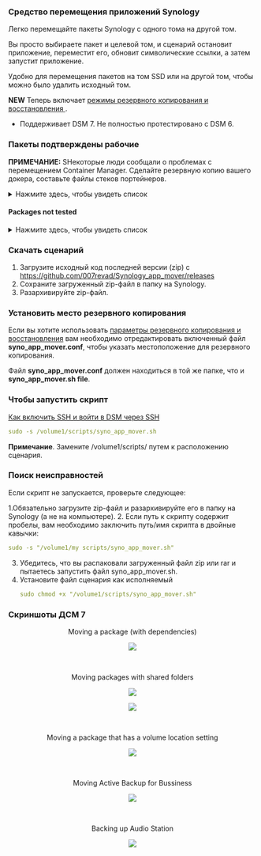 ### Средство перемещения приложений Synology

Легко перемещайте пакеты Synology с одного тома на другой том.

Вы просто выбираете пакет и целевой том, и сценарий остановит приложение, переместит его, обновит символические ссылки, а затем запустит приложение.

Удобно для перемещения пакетов на том SSD или на другой том, чтобы можно было удалить исходный том.

**NEW** Теперь включает [режимы резервного копирования и восстановления ](/images/backup.png).

  - Поддерживает DSM 7. Не полностью протестировано с DSM 6.


### Пакеты подтверждены рабочие

**ПРИМЕЧАНИЕ:** SНекоторые люди сообщали о проблемах с перемещением Container Manager. Сделайте резервную копию вашего докера, составьте файлы стеков портейнеров.

<details>
  <summary>Нажмите здесь, чтобы увидеть список</summary>

| Package Center Name | Name shown in script | Result |
|---------------------|-------------|--------|
| Active Backup for Business | ActiveBackup | OK - Move, Backup and Restore |
| Active Backup for Google Workspace | ActiveBackup-GSuite | OK |
| Active Backup for Microsoft 365 | ActiveBackup-Office365 | OK |
| Advanced Media Extensions | CodecPack | OK |
| AntiVirus by McAfee | AntiVirus-McAfee | OK |
| AntiVirus Essential | AntiVirus | OK |
| Apache 2.4 | Apache2.4 | OK |
| Audio Station | AudioStation | OK - Move, Backup and Restore |	
| Bitdefender for MailPlus | BitDefenderForMailPlus | OK I think |
| C2 Identity LDAP Server | C2IdentityLDAPAgent | OK - need a C2 account to fully test |
| Central Management System | CMS | OK |
| Cloud Sync | CloudSync | OK |
| Container Manager | ContainerManager | OK - Move, Backup and Restore |
| DNS Server | DNSServer | OK |
| Docker | Docker | OK - Move, Backup and Restore |
| Document Viewer | DocumentViewer | OK |
| Download Station | DownloadStation | OK |
| Emby Server | EmbyServer | OK |
| exFAT Access | exFAT-Free | OK - Move, Backup and Restore |
| git | git | OK |
| Git | Git | OK |
| Glacier Backup | GlacierBackup | OK - need a Glacier account to fully test |
| Hyper Backup | HyperBackup | OK |
| Hyper Backup Vault | HyperBackupVault | OK |
| LDAP Server | DirectoryServer | OK |
| LogAnalysis | LogAnalysis | OK - Move, Backup and Restore |
| Log Center | Log Center | OK |
| Mail Station | MailStation | OK |
| MariaDB 10 | MariaDB10 | OK |
| Media Server | MediaServer | OK |
| MediaInfo | mediainfo | OK - Move, Backup and Restore |
| MinimServer | MinimServer | OK |
| phpMyAdmin | phpMyAdmin | OK |
| Node.js v14 | Node.js_v14 | OK |
| Node.js v16 | Node.js_v16 | OK |
| Node.js v18 | Node.js_v18 | OK |
| Node.js v20 | Node.js_v20 | OK |
| Note Station | NoteStation | OK |
| PDF Viewer | PDFViewer | OK |
| Perl | Perl | OK - Move, Backup and Restore |
| PHP 7.3 | PHP7.3 | OK - Move, Backup and Restore |
| PHP 7.4 | PHP7.4 | OK - Move, Backup and Restore |
| PHP 8.0 | PHP8.0 | OK - Move, Backup and Restore |
| PHP 8.1 | PHP8.1 | OK - Move, Backup and Restore |
| PHP 8.2 | PHP8.2 | OK - Move, Backup and Restore |
| Plex Media Server | PlexMediaServer | OK |
| Presto File Server | PrestoServer | OK |
| Proxy Server | ProxyServer | OK |
| Python 3.9 | Python3.9 | OK - Move, Backup and Restore |
| Radius Server | RadiusServer | OK |
| SMI-S Provider | SynoSmisProvider | OK |
| Snapshot Replication | SnapshotReplication | OK |
| SSO Server | SSOServer | OK |
| Storage Analyzer | StorageAnalyzer | OK |
| Surveillance Station | SurveillanceStation | OK |
| SynoCli Tools | synocli-"toolname" | OK |
| Synology Application Service | SynologyApplicationService | OK |
| Synology Calendar | Calendar | OK - Move, Backup and Restore |
| Synology Chat Server | Chat | OK |
| Synology Contacts | Contacts | OK |
| Synology Directory Server | DirectoryServerForWindowsDomain | OK |
| Synology Drive Server | SynologyDrive | OK |
| Synology Mail Server | MailServer | OK |
| Synology MailPlus | MailPlus | OK |
| Synology MailPlus Server | MailPlus-Server | Still Testing... |
| Synology Office | Spreadsheet | OK |
| Synology Photos | SynologyPhotos | OK - Move, Backup and Restore |
| Tailscale | Tailscale | OK |
| Text Editor | TextEditor | OK |
| Universal Viewer | UniversalViewer | OK |
| Video Station | VideoStation | OK |
| Virtual Machine Manager | Virtualization | OK |
| VPN Server | VPNCenter | OK |
| Web Station | WebStation | OK |
| WebDAV Server | WebDAVServer | OK |

</details>

#### Packages not tested

<details>
  <summary>Нажмите здесь, чтобы увидеть список</summary>

| Package | Result |
|---------|--------|
| Archiware P5 |  |
| BRAVIA Signage | Won't install in Container Manager. It checks if Docker installed |
| Data Deposit Box |  |
| Domotz Network Monitoring |  |
| ElephantDrive |  |
| GoodSync |  |
| IDrive |  |
| Joomla |  |
| KodiExplorer |  |
| MediaWiki |  |
| MEGAcmd |  |
| NAKIVO Backup and Replication |  |
| NAKIVO Transporter |  |
| PACS |  |
| Ragic Cloud DB |  |
| Resilo Sync |  |
| TeamViewer |  |
| VirtualHere |  |
| vtigerCRM |  |
| Wordpress |  |

</details>

### Скачать сценарий

1. Загрузите исходный код последней версии (zip) с https://github.com/007revad/Synology_app_mover/releases
2. Сохраните загруженный zip-файл в папку на Synology.
3. Разархивируйте zip-файл.

### Установить место резервного копирования

Если вы хотите использовать [параметры резервного копирования и восстановления](/images/backup.png) вам необходимо отредактировать включенный файл **syno_app_mover.conf**, чтобы указать местоположение для резервного копирования.

Файл **syno_app_mover.conf** должен находиться в той же папке, что и **syno_app_mover.sh file**.

### Чтобы запустить скрипт

[Как включить SSH и войти в DSM через SSH](https://kb.synology.com/en-global/DSM/tutorial/How_to_login_to_DSM_with_root_permission_via_SSH_Telnet)

```YAML
sudo -s /volume1/scripts/syno_app_mover.sh
```

**Примечание**. Замените /volume1/scripts/ путем к расположению сценария.

### Поиск неисправностей

Если скрипт не запускается, проверьте следующее:

1.Обязательно загрузите zip-файл и разархивируйте его в папку на Synology (а не на компьютере).
2. Если путь к скрипту содержит пробелы, вам необходимо заключить путь/имя скрипта в двойные кавычки:
   ```YAML
   sudo -s "/volume1/my scripts/syno_app_mover.sh"
   ```
3. Убедитесь, что вы распаковали загруженный файл zip или rar и пытаетесь запустить файл syno_app_mover.sh.
4. Установите файл сценария как исполняемый
   ```YAML
   sudo chmod +x "/volume1/scripts/syno_app_mover.sh"
   ```

### Скриншоты ДСМ 7

<p align="center">Moving a package (with dependencies)</p>
<p align="center"><img src="/images/app2.png"></p>

<br>

<p align="center">Moving packages with shared folders</p>
<p align="center"><img src="/images/app3.png"></p>
<p align="center"><img src="/images/app4.png"></p>

<br>

<p align="center">Moving a package that has a volume location setting</p>
<p align="center"><img src="/images/app5.png"></p>

<br>

<p align="center">Moving Active Backup for Bussiness</p>
<p align="center"><img src="/images/app6.png"></p>

<br>

<p align="center">Backing up Audio Station</p>
<p align="center"><img src="/images/backup.png"></p>


